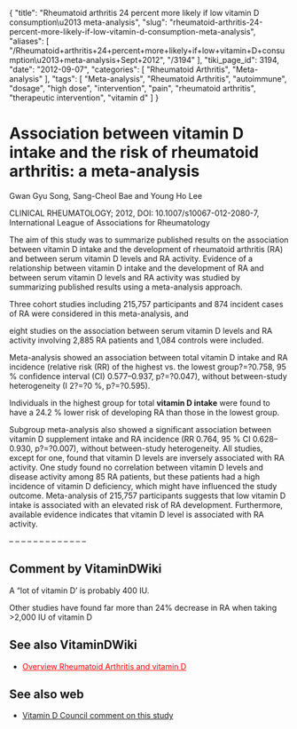 {
    "title": "Rheumatoid arthritis 24 percent more likely if low vitamin D consumption\u2013 meta-analysis",
    "slug": "rheumatoid-arthritis-24-percent-more-likely-if-low-vitamin-d-consumption-meta-analysis",
    "aliases": [
        "/Rheumatoid+arthritis+24+percent+more+likely+if+low+vitamin+D+consumption\u2013+meta-analysis+Sept+2012",
        "/3194"
    ],
    "tiki_page_id": 3194,
    "date": "2012-09-07",
    "categories": [
        "Rheumatoid Arthritis",
        "Meta-analysis"
    ],
    "tags": [
        "Meta-analysis",
        "Rheumatoid Arthritis",
        "autoimmune",
        "dosage",
        "high dose",
        "intervention",
        "pain",
        "rheumatoid arthritis",
        "therapeutic intervention",
        "vitamin d"
    ]
}


# Association between vitamin D intake and the risk of rheumatoid arthritis: a meta-analysis

Gwan Gyu Song, Sang-Cheol Bae and Young Ho Lee

CLINICAL RHEUMATOLOGY; 2012, DOI: 10.1007/s10067-012-2080-7, International League of Associations for Rheumatology

The aim of this study was to summarize published results on the association between vitamin D intake and the development of rheumatoid arthritis (RA) and between serum vitamin D levels and RA activity. Evidence of a relationship between vitamin D intake and the development of RA and between serum vitamin D levels and RA activity was studied by summarizing published results using a meta-analysis approach. 

Three cohort studies including 215,757 participants and 874 incident cases of RA were considered in this meta-analysis, and 

eight studies on the association between serum vitamin D levels and RA activity involving 2,885 RA patients and 1,084 controls were included. 

Meta-analysis showed an association between total vitamin D intake and RA incidence (relative risk (RR) of the highest vs. the lowest group?=?0.758, 95 % confidence interval (CI) 0.577–0.937, p?=?0.047), without between-study heterogeneity (I 2?=?0 %, p?=?0.595). 

Individuals in the highest group for total  **vitamin D intake**  were found to have a 24.2 % lower risk of developing RA than those in the lowest group. 

Subgroup meta-analysis also showed a significant association between vitamin D supplement intake and RA incidence (RR 0.764, 95 % CI 0.628–0.930, p?=?0.007), without between-study heterogeneity. All studies, except for one, found that vitamin D levels are inversely associated with RA activity. One study found no correlation between vitamin D levels and disease activity among 85 RA patients, but these patients had a high incidence of vitamin D deficiency, which might have influenced the study outcome. Meta-analysis of 215,757 participants suggests that low vitamin D intake is associated with an elevated risk of RA development. Furthermore, available evidence indicates that vitamin D level is associated with RA activity.

– – – – – – – – – – – – – 

## Comment by VitaminDWiki

A “lot of vitamin D’ is probably 400 IU.

Other studies have found far more than 24% decrease in RA when taking >2,000 IU of vitamin D

## See also VitaminDWiki

* <a href="/posts/overview-rheumatoid-arthritis-and-vitamin-d" style="color: red; text-decoration: underline;" title="This link has an unknown page_id: 1442">Overview Rheumatoid Arthritis and vitamin D</a>

## See also web

* [Vitamin D Council comment on this study](http://blog.vitamindcouncil.org/2012/09/15/vitamin-d-intake-and-the-risk-of-rheumatoid-arthritis-a-meta-analysis/)